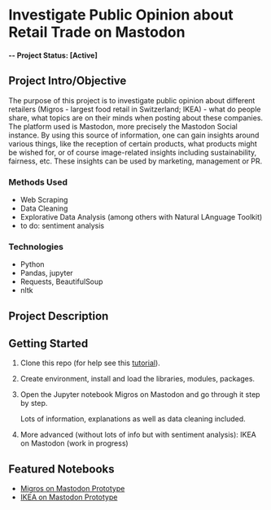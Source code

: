 # Investigate Public Opinion about Retail Trade on Mastodon

#### -- Project Status: [Active]

## Project Intro/Objective
The purpose of this project is to investigate public opinion about different retailers (Migros - largest food retail in Switzerland; IKEA) - what do people share, what topics are on their minds when posting about these companies. The platform used is Mastodon, more precisely the Mastodon Social instance. By using this source of information, one can gain insights around various things, like the reception of certain products, what products might be wished for, or of course image-related insights including sustainability, fairness, etc. These insights can be used by marketing, management or PR.

### Methods Used
* Web Scraping
* Data Cleaning
* Explorative Data Analysis (among others with Natural LAnguage Toolkit)
* to do: sentiment analysis

### Technologies
* Python
* Pandas, jupyter
* Requests, BeautifulSoup
* nltk

## Project Description


## Getting Started

1. Clone this repo (for help see this [tutorial](https://help.github.com/articles/cloning-a-repository/)).
2. Create environment, install and load the libraries, modules, packages.
3. Open the Jupyter notebook Migros on Mastodon and go through it step by step.

   Lots of information, explanations as well as data cleaning included.
5. More advanced (without lots of info but with sentiment analysis): IKEA on Mastodon (work in progress)

## Featured Notebooks
* [Migros on Mastodon Prototype](https://github.com/StefWed/investigate-public-opinion-on-retail/blob/main/notebooks/Mastodon_Migros_Prototype.ipynb)
* [IKEA on Mastodon Prototype](https://github.com/StefWed/investigate-public-opinion-on-retail/blob/main/notebooks/Mastodon_Ikea_Prototype.ipynb)
